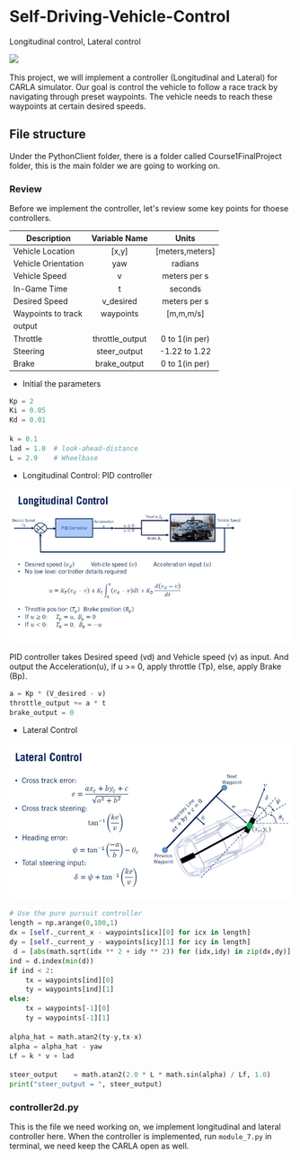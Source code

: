 # Self-Driving-Vehicle-Control
Longitudinal control, Lateral control 

![](https://github.com/garychian/Self-Driving-Vehicle-Control/blob/master/CARLA.gif)

This project, we will implement a controller (Longitudinal and Lateral) for CARLA simulator. Our goal is control the vehicle to follow a race track by navigating through preset waypoints. The vehicle needs to reach these waypoints at certain desired speeds. 

## File structure
Under the PythonClient folder, there is a folder called Course1FinalProject folder, this is the main folder we are going to working on. 
### Review
Before we implement the controller, let's review some key points for thoese controllers. 

|Description         | Variable Name | Units          |
|---------------     |:-------------:|:--------------:|
|Vehicle Location    |[x,y]          | [meters,meters]|
|Vehicle Orientation |yaw            | radians        |
|Vehicle Speed       |v              | meters per s   |
|In-Game Time        |t              | seconds        |
|Desired Speed       |v_desired      | meters per s   |
|Waypoints to track  |waypoints      | [m,m,m/s]      |
|   output                                            |
|Throttle            |throttle_output|0 to 1(in per)  |
|Steering            |steer_output   |-1.22 to 1.22   |
|Brake               |brake_output   | 0 to 1(in per) |

* Initial the parameters

```python
Kp = 2
Ki = 0.05
Kd = 0.01

k = 0.1
lad = 1.0  # look-ahead-distance
L = 2.9    # Wheelbase

```

* Longitudinal Control: PID controller

![PID](https://github.com/garychian/Self-Driving-Vehicle-Control/blob/master/PID.jpg)

PID controller takes Desired speed (vd) and Vehicle speed (v) as input. And output the Acceleration(u), if u >= 0, apply throttle (Tp), else, apply Brake (Bp).

```python
a = Kp * (V_desired - v)
throttle_output += a * t
brake_output = 0
```

* Lateral Control

![](https://github.com/garychian/Self-Driving-Vehicle-Control/blob/master/Lateral%20Control.jpg)

```python
# Use the pure pursuit controller
length = np.arange(0,100,1)
dx = [self._current_x - waypoints[icx][0] for icx in length]
dy = [self._current_y - waypoints[icy][1] for icy in length]
 d = [abs(math.sqrt(idx ** 2 + idy ** 2)) for (idx,idy) in zip(dx,dy)]
ind = d.index(min(d))
if ind < 2:
    tx = waypoints[ind][0]
    ty = waypoints[ind][1]
else:
	tx = waypoints[-1][0]
    ty = waypoints[-1][1]

alpha_hat = math.atan2(ty-y,tx-x)
alpha = alpha_hat - yaw
Lf = k * v + lad

steer_output    = math.atan2(2.0 * L * math.sin(alpha) / Lf, 1.0)
print("steer_output = ", steer_output)

```


### controller2d.py
This is the file we need working on, we implement longitudinal and lateral controller here. When the controller is implemented, run `module_7.py` in terminal, we need keep the CARLA open as well. 

